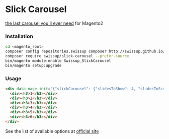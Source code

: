 # Slick Carousel

[the last carousel you'll ever need][slick_homepage] for Magento2

### Installation

```bash
cd <magento_root>
composer config repositories.swissup composer http://swissup.github.io/packages/
composer require swissup/slick-carousel --prefer-source
bin/magento module:enable Swissup_SlickCarousel
bin/magento setup:upgrade
```

### Usage

```html
<div data-mage-init='{"slickCarousel": {"slidesToShow": 4, "slidesToScroll": 4}}'>
  <div><h3>1</h3></div>
  <div><h3>2</h3></div>
  <div><h3>3</h3></div>
  <div><h3>4</h3></div>
  <div><h3>5</h3></div>
  <div><h3>6</h3></div>
</div>
```

See the list of available options at [official site](http://kenwheeler.github.io/slick/#settings)

[slick_homepage]: https://github.com/kenwheeler/slick
